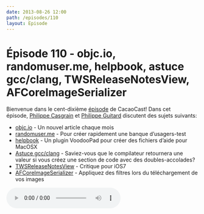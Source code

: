 ```yaml
---
date: 2013-08-26 12:00
path: /episodes/110
layout: Episode
---
```

# Épisode 110 - objc.io, randomuser.me, helpbook, astuce gcc/clang, TWSReleaseNotesView, AFCoreImageSerializer
<p>Bienvenue dans le cent-dixième <a href="https://cacaocast.com/media/cacaocast_110.mp3" title="CacaoCast Episode 110">épisode</a> de CacaoCast! Dans cet épisode, <a href="http://www.twitter.com/philippec" title="Philippe Casgrain sur Twitter">Philippe Casgrain</a> et <a href="http://www.twitter.com/philippeguitard" title="Philippe Guitard sur Twitter">Philippe Guitard</a> discutent des sujets suivants:</p>
<ul><li><a href="http://www.objc.io/" title="objc.io">objc.io</a> - Un nouvel article chaque mois</li>
<li><a href="http://randomuser.me" title="randomuser.me">randomuser.me</a> - Pour créer rapidement une banque d’usagers-test</li>
<li><a href="https://github.com/brentdax/HelpBook/releases/tag/release/0.1" title="helpbook">helpbook</a> - Un plugin VoodooPad pour créer des fichiers d’aide pour MacOSX</li>
<li><a href="http://cocoa-dom.tumblr.com/post/56517731293/new-thing-i-do-in-code" title="Astuce gcc/clang">Astuce gcc/clang</a> - Saviez-vous que le compilateur retournera une valeur si vous créez une section de code avec des doubles-accolades?</li>
<li><a href="https://github.com/iGriever/TWSReleaseNotesView" title="TWSReleaseNotesView">TWSReleaseNotesView</a> - Critique pour iOS7</li>
<li><a href="https://github.com/AFNetworking/AFCoreImageSerializer" title="AFCoreImageSerializer">AFCoreImageSerializer</a> - Appliquez des filtres lors du téléchargement de vos images</li>
</ul>
<p><audio controls><source src="https://cacaocast.com/media/cacaocast_110.mp3" type="audio/mpeg"><source src="https://cacaocast.com/media/cacaocast_110.mp3" type="audio/mp4">Votre navigateur ne supporte pas l'élément audio / Your browser does not support the audio element.</audio></p>

